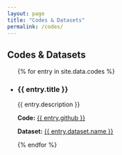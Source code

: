 ```yaml
---
layout: page
title: "Codes & Datasets"
permalink: /codes/
---
```


<h2>Codes & Datasets</h2>

<ul>
  {% for entry in site.data.codes %}
    <li>
      <h3>{{ entry.title }}</h3>
      <p>{{ entry.description }}</p>
      <p><strong>Code:</strong> <a href="{{ entry.github }}" target="_blank">{{ entry.github }}</a></p>
      <p><strong>Dataset:</strong> <a href="{{ entry.dataset.link }}" target="_blank">{{ entry.dataset.name }}</a></p>
    </li>
  {% endfor %}
</ul>
